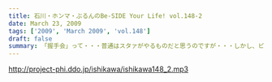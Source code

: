 ```yaml
---
title: 石川・ホンマ・ぶるんのBe-SIDE Your Life! vol.148-2
date: March 23, 2009
tags: ['2009', 'March 2009', 'vol.148']
draft: false
summary: 「握手会」って・・・普通はスタァがやるものだと思うのですが・・・しかし、ビーサイでは東海道方面を「握手会」で突き進むらしい！詳細はコチラで！NAMAE
---
```


http://project-phi.ddo.jp/ishikawa/ishikawa148_2.mp3